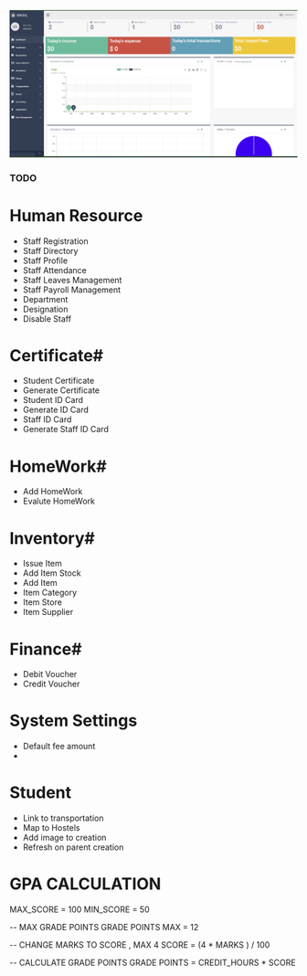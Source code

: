 ![Dashboard](screenshots/dashboard.png)

### TODO
# Human Resource
* Staff Registration
* Staff Directory
* Staff Profile
* Staff Attendance
* Staff Leaves Management
* Staff Payroll Management
* Department
* Designation
* Disable Staff



# Certificate# 
* Student Certificate
* Generate Certificate
* Student ID Card
* Generate ID Card
* Staff ID Card
* Generate Staff ID Card


# HomeWork# 
* Add HomeWork
* Evalute HomeWork


# Inventory# 
* Issue Item
* Add Item Stock
* Add Item
* Item Category
* Item Store
* Item Supplier



# Finance# 
* Debit Voucher
* Credit Voucher


# System Settings
- Default fee amount
- 


# Student 
* Link to transportation
* Map to Hostels
* Add image to creation
* Refresh on parent creation


# GPA CALCULATION
MAX_SCORE = 100
MIN_SCORE = 50


-- MAX GRADE POINTS
GRADE POINTS MAX = 12

-- CHANGE MARKS TO SCORE , MAX 4 
SCORE = (4 * MARKS ) / 100

-- CALCULATE GRADE POINTS
GRADE POINTS = CREDIT_HOURS * SCORE